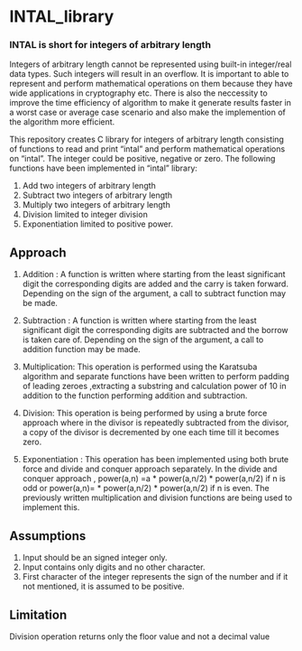 # INTAL_library
### INTAL is short for integers of arbitrary length

Integers of arbitrary length cannot be represented using built-in integer/real data types. Such integers will result in an overflow. It is important to able to represent and perform mathematical operations on them because they have wide applications in cryptography etc. There is also the neccessity to improve the time efficiency of algorithm to make it generate results faster in a worst case or average case scenario and also make the implemention of the algorithm more efficient.

This repository creates C library for integers of arbitrary length consisting of functions to read and print “intal” and perform mathematical operations on “intal”. The integer could be positive, negative or zero. The following functions have been implemented in “intal” library:
1. Add two integers of arbitrary length
2. Subtract two integers of arbitrary length
3. Multiply two integers of arbitrary length
4. Division limited to integer division
5. Exponentiation limited to positive power.

## Approach

1. Addition : A function is written where starting from the least significant digit the corresponding digits are added and the carry is taken forward. Depending on the sign of the argument, a call to subtract function may be made.

2. Subtraction : A function is written where starting from the least significant digit the corresponding digits are subtracted and the borrow is taken care of. Depending on the sign of the argument, a call to addition function may be made.

3. Multiplication: This operation is performed using the Karatsuba algorithm and separate functions have been written to perform padding of leading zeroes ,extracting a substring and calculation power of 10 in addition to the function performing addition and subtraction.

4. Division: This operation is being performed by using a brute force approach where in the divisor is repeatedly subtracted from the divisor, a copy of the divisor is decremented by one each time till it becomes zero.

5. Exponentiation : This operation has been implemented using both brute force and divide and conquer approach separately. In the divide and conquer approach , power(a,n) =a * power(a,n/2) * power(a,n/2)  if n is odd or power(a,n)= * power(a,n/2) * power(a,n/2) if n is even. The previously written multiplication and division functions are being used to implement this.

## Assumptions
1.	Input should be an signed integer only.
2.	Input contains only digits and no other character.
3.	First character of the integer represents the sign of the number and if it not mentioned, it is assumed to be positive.

## Limitation
Division operation returns only the floor value and not a decimal value
